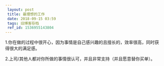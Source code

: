 ```yaml
---
 layout: post
 title: 最理想的工作
 date: 2018-09-15 03:59
 tags: 旧博客存档
 ref_id: 1536955143804
---
```

1.你在做的过程中很开心，因为事情是自己感兴趣的且擅长的，效率很高，同时获得很大的满足感。

2.上司/其他人都对你所做的事情很认可，并且非常支持（并且愿意替你买单）。

